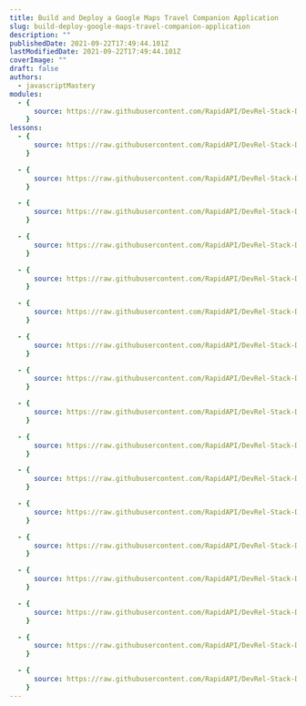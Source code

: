 ```yaml
---
title: Build and Deploy a Google Maps Travel Companion Application
slug: build-deploy-google-maps-travel-companion-application
description: ""
publishedDate: 2021-09-22T17:49:44.101Z
lastModifiedDate: 2021-09-22T17:49:44.101Z
coverImage: ""
draft: false
authors:
  - javascriptMastery
modules:
  - {
      source: https://raw.githubusercontent.com/RapidAPI/DevRel-Stack-Data/dev/lms/courses/build-deploy-google-maps-travel-companion-application/index.md,
    }
lessons:
  - {
      source: https://raw.githubusercontent.com/RapidAPI/DevRel-Stack-Data/dev/lms/courses/build-deploy-google-maps-travel-companion-application/intro.md,
    }

  - {
      source: https://raw.githubusercontent.com/RapidAPI/DevRel-Stack-Data/dev/lms/courses/build-deploy-google-maps-travel-companion-application/setup.md,
    }

  - {
      source: https://raw.githubusercontent.com/RapidAPI/DevRel-Stack-Data/dev/lms/courses/build-deploy-google-maps-travel-companion-application/demo.md,
    }

  - {
      source: https://raw.githubusercontent.com/RapidAPI/DevRel-Stack-Data/dev/lms/courses/build-deploy-google-maps-travel-companion-application/project-setup.md,
    }

  - {
      source: https://raw.githubusercontent.com/RapidAPI/DevRel-Stack-Data/dev/lms/courses/build-deploy-google-maps-travel-companion-application/folder-structure.md,
    }

  - {
      source: https://raw.githubusercontent.com/RapidAPI/DevRel-Stack-Data/dev/lms/courses/build-deploy-google-maps-travel-companion-application/header.md,
    }

  - {
      source: https://raw.githubusercontent.com/RapidAPI/DevRel-Stack-Data/dev/lms/courses/build-deploy-google-maps-travel-companion-application/map.md,
    }

  - {
      source: https://raw.githubusercontent.com/RapidAPI/DevRel-Stack-Data/dev/lms/courses/build-deploy-google-maps-travel-companion-application/list.md,
    }

  - {
      source: https://raw.githubusercontent.com/RapidAPI/DevRel-Stack-Data/dev/lms/courses/build-deploy-google-maps-travel-companion-application/working-apis.md,
    }

  - {
      source: https://raw.githubusercontent.com/RapidAPI/DevRel-Stack-Data/dev/lms/courses/build-deploy-google-maps-travel-companion-application/place-card.md,
    }

  - {
      source: https://raw.githubusercontent.com/RapidAPI/DevRel-Stack-Data/dev/lms/courses/build-deploy-google-maps-travel-companion-application/display-places-map.md,
    }

  - {
      source: https://raw.githubusercontent.com/RapidAPI/DevRel-Stack-Data/dev/lms/courses/build-deploy-google-maps-travel-companion-application/scroll-places-filters.md,
    }

  - {
      source: https://raw.githubusercontent.com/RapidAPI/DevRel-Stack-Data/dev/lms/courses/build-deploy-google-maps-travel-companion-application/places-search.md,
    }

  - {
      source: https://raw.githubusercontent.com/RapidAPI/DevRel-Stack-Data/dev/lms/courses/build-deploy-google-maps-travel-companion-application/weather-api.md,
    }

  - {
      source: https://raw.githubusercontent.com/RapidAPI/DevRel-Stack-Data/dev/lms/courses/build-deploy-google-maps-travel-companion-application/change-map-styles.md,
    }

  - {
      source: https://raw.githubusercontent.com/RapidAPI/DevRel-Stack-Data/dev/lms/courses/build-deploy-google-maps-travel-companion-application/env.md,
    }

  - {
      source: https://raw.githubusercontent.com/RapidAPI/DevRel-Stack-Data/dev/lms/courses/build-deploy-google-maps-travel-companion-application/deployment.md,
    }
---
```

